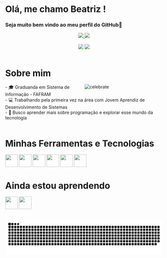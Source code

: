 # Olá, me chamo Beatriz !
### Seja muito bem vindo ao meu perfil do GitHub👋

<div align="center">
<a href="https://github.com/BeatrizBelini">
  <img loading="lazy" height="180em" src="https://github-readme-stats.vercel.app/api/top-langs/?username=BeatrizBelini&layout=compact&langs_count=7&theme=midnight-purple"/>
  <img loading="lazy" height="180em" src="https://github-readme-stats.vercel.app/api?username=BeatrizBelini&layout=compact&langs_count=7&hide=contribs,issues&theme=midnight-purple"/>

</div>
<br>
<div class="contato" align="center">
  <a href="https://www.linkedin.com/in/beatrizbelini/" target="_blank"><img loading="lazy" src="https://img.shields.io/badge/-LinkedIn-%230077B5?style=for-the-badge&logo=linkedin&logoColor=white" target="_blank"></a>   
  <a href = "mailto:beatrizdesousa010@gmail.com"><img loading="lazy" src="https://img.shields.io/badge/Gmail-D14836?style=for-the-badge&logo=gmail&logoColor=white" target="_blank"></a>
</div>

<br>

  
# Sobre mim
  <img src="https://github.com/BeatrizBelini/BeatrizBelini/blob/main/img.png" alt=celebrate width=250 align=right>
<div>
  <div>
    - 🎓 Graduanda em Sistema de Informação - FAFRAM  <br>
    - 💻 Trabalhando pela primeira vez na área com Jovem Aprendiz de Desenvolvimento de Sistemas <br>  
    - 💬 Busco aprender mais sobre programação e explorar esse mundo da tecnologia
  </div>

<br>

# Minhas Ferramentas e Tecnologias
<div>
  <img src="https://cdn.jsdelivr.net/gh/devicons/devicon@latest/icons/javascript/javascript-original.svg" width="40" height="40"/>
  <img src="https://cdn.jsdelivr.net/gh/devicons/devicon@latest/icons/html5/html5-original.svg" width="40" height="40"/>
  <img src="https://cdn.jsdelivr.net/gh/devicons/devicon@latest/icons/css3/css3-original.svg" width="40" height="40"/>
  <img src="https://cdn.jsdelivr.net/gh/devicons/devicon@latest/icons/bootstrap/bootstrap-original.svg" width="40" height="40"/>
  <img src="https://cdn.jsdelivr.net/gh/devicons/devicon@latest/icons/mysql/mysql-original.svg" width="40" height="40"/>
  <img src="https://cdn.jsdelivr.net/gh/devicons/devicon@latest/icons/vscode/vscode-original.svg" width="40" height="40"/>     
</div>

# Ainda estou aprendendo 
<div>
  <img src="https://cdn.jsdelivr.net/gh/devicons/devicon@latest/icons/python/python-original.svg" width="40" height="40"/>
  <img src="https://cdn.jsdelivr.net/gh/devicons/devicon@latest/icons/java/java-original.svg" width="40" height="40"/>          
</div>

<br>

 ![Snake animation](https://raw.githubusercontent.com/Platane/snk/output/github-contribution-grid-snake.svg)


<!--
**BeatrizBelini/BeatrizBelini** is a ✨ _special_ ✨ repository because its `README.md` (this file) appears on your GitHub profile.

Here are some ideas to get you started:

- 🔭 I’m currently working on ...
- 🌱 I’m currently learning ...
- 👯 I’m looking to collaborate on ...
- 🤔 I’m looking for help with ...
- 💬 Ask me about ...
- 📫 How to reach me: ...
- 😄 Pronouns: ...
- ⚡ Fun fact: ...
-->
